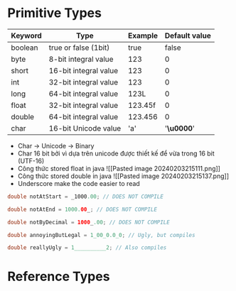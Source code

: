 # Primitive Types

| Keyword | Type | Example | Default value |
| ---- | ---- | ---- | ---- |
| boolean | true or false (1bit) | true | false |
| byte | 8-bit integral value | 123 | 0 |
| short | 16-bit integral value | 123 | 0 |
| int | 32-bit integral value | 123 | 0 |
| long | 64-bit integral value | 123L | 0 |
| float | 32-bit integral value | 123.45f | 0 |
| double | 64-bit integral value | 123.456 | 0 |
| char | 16-bit Unicode value | 'a' | '**\u0000**' |
+ Char -> Unicode -> Binary
+ Char 16 bit bởi vì dựa trên unicode được thiết kế để vừa trong 16 bit (UTF-16)
+ Công thức stored float in java
![[Pasted image 20240203215111.png]]
+ Công thức stored double in java
![[Pasted image 20240203215137.png]]
+ Underscore make the code easier to read
```java
double notAtStart = _1000.00; // DOES NOT COMPILE

double notAtEnd = 1000.00_; // DOES NOT COMPILE

double notByDecimal = 1000_.00; // DOES NOT COMPILE

double annoyingButLegal = 1_00_0.0_0; // Ugly, but compiles

double reallyUgly = 1__________2; // Also compiles
```
# Reference Types
